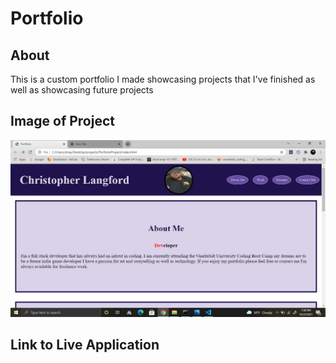 # Portfolio

## About
This is a custom portfolio I made showcasing projects that I've finished as well as showcasing future projects

## Image of Project
<img src="assets\Images\Screenshot (13).png">

## Link to Live Application
<a href="https://strayfrozen.github.io/PortfolioProject/">



